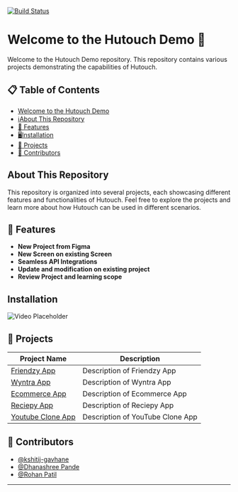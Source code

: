 [![Build Status](https://img.shields.io/badge/build-passing-brightgreen)](https://github.com/user/repo/actions)

# Welcome to the Hutouch Demo 🚀

Welcome to the Hutouch Demo repository. This repository contains various projects demonstrating the capabilities of Hutouch.

## 📋 Table of Contents

- [Welcome to the Hutouch Demo](#welcome-to-the-hutouch-demo)
- [ℹ️About This Repository](#about-this-repository)
- [🌟 Features](#-features)
- [🖥️Installation](#installation)
- [📂 Projects](#-projects)
- [👥 Contributors](#-contributors)

## About This Repository

This repository is organized into several projects, each showcasing different features and functionalities of Hutouch. Feel free to explore the projects and learn more about how Hutouch can be used in different scenarios.

## 🌟 Features

- **New Project from Figma**
- **New Screen on existing Screen**
- **Seamless API Integrations**
- **Update and modification on existing project**
- **Review Project and learning scope**

## Installation
![Video Placeholder](https://via.placeholder.com/800x450.png?text=Video+Placeholder)

## 📂 Projects

| Project Name           | Description                     |
|------------------------|---------------------------------|
| [Friendzy App](dating3) | Description of Friendzy App      |
| [Wyntra App](ecomm)     | Description of Wyntra App        |
| [Ecommerce App](recipely)| Description of Ecommerce App    |
| [Reciepy App](wyntra)   | Description of Reciepy App       |
| [Youtube Clone App](youtube)| Description of YouTube Clone App |

## 👥 Contributors

- [@kshitij-gavhane](https://github.com/kshitij-gavhane)
- [@Dhanashree Pande](https://github.com/contributor2)
- [@Rohan Patil](https://github.com/contributor3)
---
